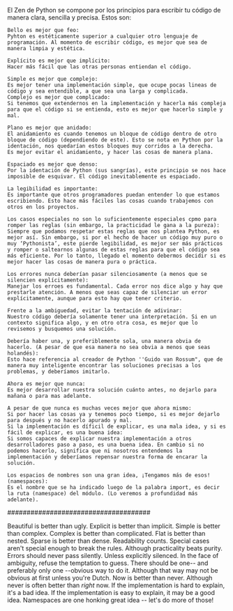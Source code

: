El Zen de Python se compone por los principios para escribir tu código de manera clara, sencilla y precisa. Estos son:


    Bello es mejor que feo:
    Pyhton es estéticamente superior a cualquier otro lenguaje de programación. Al momento de escribir código, es mejor que sea de manera limpia y estética.

    Explícito es mejor que implícito:
    Hacer más fácil que las otras personas entiendan el código.

    Simple es mejor que complejo:
    Es mejor tener una implementación simple, que ocupe pocas lineas de código y sea entendible, a que sea una larga y complicada.
    Complejo es mejor que complicado:
    Si tenemos que extendernos en la implementación y hacerla más compleja para que el código si se entienda, esto es mejor que hacerlo simple y mal.

    Plano es mejor que anidado:
    El anidamiento es cuando tenemos un bloque de código dentro de otro bloque de código (dependiendo de este). Esto se nota en Python por la identación, nos quedarían estos bloques muy corridos a la derecha.
    Es mejor evitar el anidamiento, y hacer las cosas de manera plana.

    Espaciado es mejor que denso:
    Por la identación de Python (sus sangrías), este principio se nos hace imposible de esquivar. El código inevitablemente es espaciado.

    La legibilidad es importante:
    Es importante que otros programadores puedan entender lo que estamos escribiendo. Esto hace más fáciles las cosas cuando trabajemos con otros en los proyectos.

    Los casos especiales no son lo suficientemente especiales cpmo para romper las reglas (sin embargo, la practicidad le gana a la pureza):
    Siempre que podamos respetar estas reglas que nos plantea Python, es mejor así. Sin embargo, si por el hecho de hacer un código muy puro o muy ‘Pythonista’, este pierde legibilidad, es mejor ser más prácticos y romper o saltearnos algunas de estas reglas para que el código sea más eficiente. Por lo tanto, llegado el momento debermos decidir si es mejor hacer las cosas de manera pura o práctica.

    Los errores nunca deberían pasar silenciosamente (a menos que se silencien explícitamente):
    Manejar los erroes es fundamental. Cada error nos dice algo y hay que prestarle atención. A menos que seas capaz de silenciar un error explícitamente, aunque para esto hay que tener criterio.

    Frente a la ambiguedad, evitar la tentación de adivinar:
    Nuestro código debería solamente tener una interpretación. Si en un contexto significa algo, y en otro otra cosa, es mejor que lo revisemos y busquemos una solución.

    Debería haber una, y preferiblemente sola, una manera obvia de hacerlo. (A pesar de que esa manera no sea obvia a menos que seas holandés):
    Esto hace referencia al creador de Python ''Guido van Rossum", que de manera muy inteligente encontrar las soluciones precisas a los problemas, y deberíamos imitarlo.

    Ahora es mejor que nunca:
    Es mejor desarrollar nuestra solución cuánto antes, no dejarlo para mañana o para mas adelante.

    A pesar de que nunca es muchas veces mejor que ahora mismo:
    Si por hacer las cosas ya y tenemos poco tiempo, si es mejor dejarlo para después y no hacerlo apurado y mal.
    Si la implementación es díficil de explicar, es una mala idea, y si es fácil de explicar, es una buena idea:
    Si somos capaces de explicar nuestra implementación a otros desarrolladores paso a paso, es una buena idea. En cambio si no podemos hacerlo, significa que ni nosotros entendemos la implementación y deberíamos repensar nuestra forma de encarar la solución.

    Los espacios de nombres son una gran idea, ¡Tengamos más de esos! (namespaces):
    Es el nombre que se ha indicado luego de la palabra import, es decir la ruta (namespace) del módulo. (Lo veremos a profundidad más adelante).

#####################################


Beautiful is better than ugly.
Explicit is better than implicit.
Simple is better than complex.
Complex is better than complicated.
Flat is better than nested.
Sparse is better than dense.
Readability counts.
Special cases aren't special enough to break the rules.
Although practicality beats purity.
Errors should never pass silently.
Unless explicitly silenced.
In the face of ambiguity, refuse the temptation to guess.
There should be one-- and preferably only one --obvious way to do it.
Although that way may not be obvious at first unless you're Dutch.
Now is better than never.
Although never is often better than *right* now.
If the implementation is hard to explain, it's a bad idea.
If the implementation is easy to explain, it may be a good idea.
Namespaces are one honking great idea -- let's do more of those!

